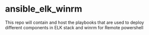 # ansible_elk_winrm
This repo will contain and host the playbooks that are used to deploy different components in ELK stack and winrm for Remote powershell

